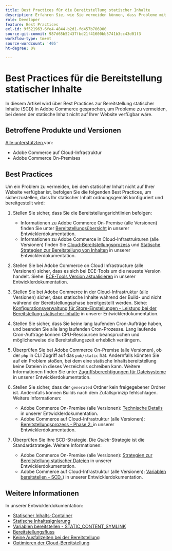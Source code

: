```yaml
---
title: Best Practices für die Bereitstellung statischer Inhalte
description: Erfahren Sie, wie Sie vermeiden können, dass Probleme mit statischen Inhalten nicht in Ihrer Adobe Commerce-Storefront angezeigt werden.
role: Developer
feature: Best Practices
exl-id: 9f521963-6fe4-4844-b2d1-fd457b706900
source-git-commit: 987d65b52437fbd21f41600bb5741b3cc43d01f3
workflow-type: tm+mt
source-wordcount: '405'
ht-degree: 0%

---
```


# Best Practices für die Bereitstellung statischer Inhalte

In diesem Artikel wird über Best Practices zur Bereitstellung statischer Inhalte (SCD) in Adobe Commerce gesprochen, um Probleme zu vermeiden, bei denen der statische Inhalt nicht auf Ihrer Website verfügbar wäre.

## Betroffene Produkte und Versionen

[Alle unterstützten ](../../../release/versions.md) von:

* Adobe Commerce auf Cloud-Infrastruktur
* Adobe Commerce On-Premises

## Best Practices

Um ein Problem zu vermeiden, bei dem statischer Inhalt nicht auf Ihrer Website verfügbar ist, befolgen Sie die folgenden Best Practices, um sicherzustellen, dass Ihr statischer Inhalt ordnungsgemäß konfiguriert und bereitgestellt wird:

1. Stellen Sie sicher, dass Sie die Bereitstellungsrichtlinien befolgen:
   * Informationen zu Adobe Commerce On-Premise (alle Versionen) finden Sie unter [Bereitstellungsübersicht](../../../configuration/deployment/overview.md) in unserer Entwicklerdokumentation.
   * Informationen zu Adobe Commerce in Cloud-Infrastrukturen (alle Versionen) finden Sie [Cloud-Bereitstellungsprozess](https://experienceleague.adobe.com/de/docs/commerce-cloud-service/user-guide/develop/deploy/process) und [Statische Strategien zur Bereitstellung von Inhalten](https://experienceleague.adobe.com/de/docs/commerce-cloud-service/user-guide/develop/deploy/static-content) in unserer Entwicklerdokumentation.

1. Stellen Sie bei Adobe Commerce on Cloud Infrastructure (alle Versionen) sicher, dass es sich bei ECE-Tools um die neueste Version handelt. Siehe: [ECE-Tools Version aktualisieren](https://experienceleague.adobe.com/de/docs/commerce-cloud-service/user-guide/release-notes/ece-tools-package) in unserer Entwicklerdokumentation.
1. Stellen Sie bei Adobe Commerce in der Cloud-Infrastruktur (alle Versionen) sicher, dass statische Inhalte während der Build- und nicht während der Bereitstellungsphase bereitgestellt werden. Siehe: [Konfigurationsverwaltung für Store-Einstellungen - Leistung bei der Bereitstellung statischer Inhalte](https://experienceleague.adobe.com/de/docs/commerce-cloud-service/user-guide/configure-store/store-settings#cloud-confman-scd-over) in unserer Entwicklerdokumentation.
1. Stellen Sie sicher, dass Sie keine lang laufenden Cron-Aufträge haben, und beenden Sie alle lang laufenden Cron-Prozesse. Lang laufende Cron-Aufträge können CPU-Ressourcen beanspruchen und möglicherweise die Bereitstellungszeit erheblich verlängern.
1. Überprüfen Sie bei Adobe Commerce On-Premise (alle Versionen), ob der `php` in CLI Zugriff auf das `pub/static` hat. Andernfalls könnten Sie auf ein Problem stoßen, bei dem eine statische Inhaltsbereitstellung keine Dateien in dieses Verzeichnis schreiben kann. Weitere Informationen finden Sie unter [Zugriffsberechtigungen für Dateisysteme](https://experienceleague.adobe.com/docs/commerce-operations/configuration-guide/deployment/file-system-permissions.html?lang=de) in unserer Entwicklerdokumentation.
1. Stellen Sie sicher, dass der `generated` Ordner kein freigegebener Ordner ist. Andernfalls können Builds nach dem Zufallsprinzip fehlschlagen. Weitere Informationen:
   * Adobe Commerce On-Premise (alle Versionen): [Technische Details](https://experienceleague.adobe.com/docs/commerce-operations/configuration-guide/deployment/technical-details.html?lang=de) in unserer Entwicklerdokumentation.
   * Adobe Commerce auf Cloud-Infrastruktur (alle Versionen): [Bereitstellungsprozess - Phase 2: ](https://experienceleague.adobe.com/de/docs/commerce-cloud-service/user-guide/develop/deploy/best-practices#cloud-deploy-over-phases-build) in unserer Entwicklerdokumentation.

1. Überprüfen Sie Ihre SCD-Strategie. Die *Quick*-Strategie ist die Standardstrategie. Weitere Informationen:
   * Adobe Commerce On-Premise (alle Versionen): [Strategien zur Bereitstellung statischer Dateien](https://experienceleague.adobe.com/docs/commerce-operations/configuration-guide/cli/static-view/static-view-file-strategy.html?lang=de) in unserer Entwicklerdokumentation.
   * Adobe Commerce auf Cloud-Infrastruktur (alle Versionen): [Variablen bereitstellen - SCD\_](https://experienceleague.adobe.com/de/docs/commerce-cloud-service/user-guide/configure/env/stage/variables-deploy#scd_strategy)) in unserer Entwicklerdokumentation.

## Weitere Informationen

In unserer Entwicklerdokumentation:

* [Statischer Inhalts-Container](https://developer.adobe.com/commerce/admin-developer/pattern-library/containers/static-content/)
* [Statische Inhaltssignierung](https://experienceleague.adobe.com/docs/commerce-operations/configuration-guide/cache/static-content-signing.html?lang=de)
* [Variablen bereitstellen - STATIC\_CONTENT\_SYMLINK](https://experienceleague.adobe.com/de/docs/commerce-cloud-service/user-guide/configure/env/stage/variables-deploy#static_content_symlink)
* [Bereitstellungsfluss](../../../performance/deployment-flow.md)
* [Keine Ausfallzeiten bei der Bereitstellung](https://experienceleague.adobe.com/de/docs/commerce-cloud-service/user-guide/develop/deploy/reduce-downtime)
* [Optimieren der Cloud-Bereitstellung](https://experienceleague.adobe.com/de/docs/commerce-cloud-service/user-guide/develop/deploy/optimization)
